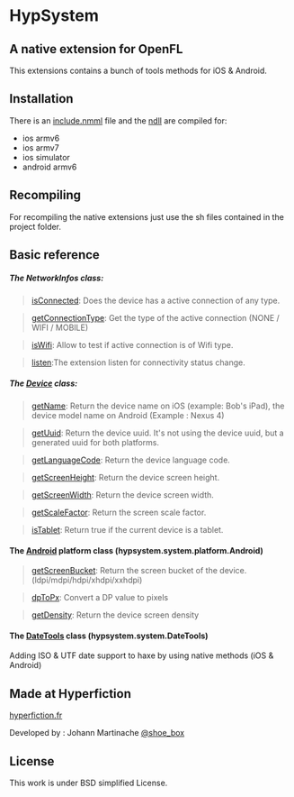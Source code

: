 HypSystem
=============================
A native extension for OpenFL
-----------------------------

This extensions contains a bunch of tools methods for iOS & Android.

Installation
------------
There is an [include.nmml]() file and the [ndll]() are compiled for:
* ios armv6
* ios armv7
* ios simulator
* android armv6

Recompiling
-----------
For recompiling the native extensions just use the sh files contained in the project folder.

Basic reference
---------------

##### The NetworkInfos class:

>[isConnected](): Does the device has a active connection of any type.

>[getConnectionType](): Get the type of the active connection (NONE / WIFI / MOBILE)

>[isWifi](): Allow to test if active connection is of Wifi type.

>[listen]():The extension listen for connectivity status change.

##### The [Device](hypsystem/system/Device.hx) class:

>[getName](hypsystem/system/Device.hx#L14): Return the device name on iOS (example: Bob's iPad), the device model name on Android (Example : Nexus 4)

>[getUuid](hypsystem/system/Device.hx#L26): Return the device uuid. It's not using the device uuid, but a generated uuid for both platforms.

>[getLanguageCode](hypsystem/system/Device.hx#L57): Return the device language code.

>[getScreenHeight](hypsystem/system/Device.hx#L75): Return the device screen height.

>[getScreenWidth](hypsystem/system/Device.hx#L82): Return the device screen width.

>[getScaleFactor](hypsystem/system/Device.hx#L89): Return the screen scale factor.

>[isTablet](hypsystem/system/Device.hx#L68): Return true if the current device is a tablet.

#### The [Android](hypsystem/system/platform/Android.hx) platform class (hypsystem.system.platform.Android)

>[getScreenBucket](): Return the screen bucket of the device. (ldpi/mdpi/hdpi/xhdpi/xxhdpi)

>[dpToPx](): Convert a DP value to pixels

>[getDensity](): Return the device screen density

#### The [DateTools](hypsystem/system/DateTools.hx) class (hypsystem.system.DateTools)
Adding ISO & UTF date support to haxe by using native methods (iOS & Android)

Made at Hyperfiction
--------------------
[hyperfiction.fr](http://hyperfiction.fr)

Developed by : Johann Martinache [@shoe_box](https://twitter.com/shoe_box)

License
-------
This work is under BSD simplified License.
